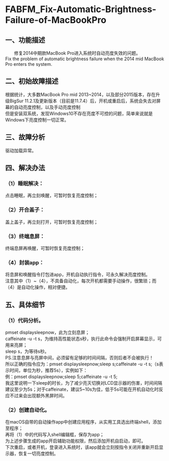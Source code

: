 # FABFM_Fix-Automatic-Brightness-Failure-of-MacBookPro
## 一、功能描述  
&emsp;&emsp;修复2014中期款MacBook Pro进入系统时自动亮度失效的问题。  
Fix the problem of automatic brightness failure when the 2014 mid MacBook Pro enters the system.  
## 二、初始故障描述  
根据统计，大多数MacBook Pro mid 2013~2014，以及部分2015版本，存在升级BigSur 11.2.1及更新版本（目前是11.7.4）后，开机或重启后，系统会失去对屏幕的自动亮度控制，以及手动亮度控制  
但是安装双系统，发现Windows10不存在亮度不可控的问题，简单来说就是Windows下亮度控制一切正常。  
## 三、故障分析  
驱动加载异常。  
## 四、解决办法
### （1）睡眠解决：  
点击睡眠，再立刻唤醒，可暂时恢复亮度控制；  
### （2）开合盖子：  
盖上盖子，再立刻打开，可暂时恢复亮度控制；  
### （3）终端息屏：  
终端息屏再唤醒，可暂时恢复亮度控制；  
### （4）封装app：  
将息屏和唤醒指令打包进app，开机自动执行指令，可永久解决亮度控制。  
注意其中（1）~（4），不具备自动化，每次开机都需要手动操作，很繁琐；而（4）是自动化操作，相对便捷。  
## 五、具体细节  
### （1）代码分析。  
pmset displaysleepnow，此为立刻息屏；  
caffeinate -u -t s，为维持高性能状态s秒，执行此命令会强制开启屏幕显示，可用来亮屏；  
sleep s，为等待s秒。  
PS.注意息屏与亮屏中间，必须留有足够的时间间隔，否则后者不会被执行！  
所以正确的指令应为：pmset displaysleepnow;sleep s;caffeinate -u -t s;（s表示时间，单位为秒，推荐5s），实例如下：  
例：pmset displaysleepnow;sleep 5;caffeinate -u -t 5;   
我这里说明一下sleep的时长，为了减少亮灭切换对LCD显示器的伤害，时间间隔建议至少为5s；对于caffeinate，建议5~10s为佳，低于5s可能在开机自动化时反应不过来会出现额外黑屏时间。  
### （2）创建自动化。  
在macOS自带的自动操作app中创建应用程序，从实用工具选出终端shell，添加至程序；  
再将（1）中的代码写入shell编辑框，保存为app；  
为上述步骤生成的app开启辅助功能权限，然后添加开机自启动，即可。  
下次重启，或者开机，登录进入系统时，该app就会立刻按指令关闭并重新开启显示器，恢复一切亮度控制。  
